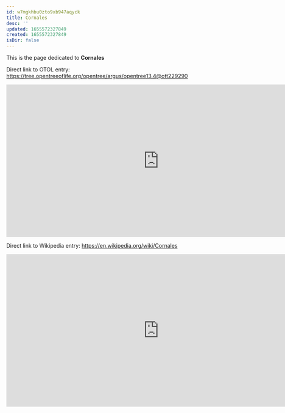 ```yaml
---
id: w7mgkhbu0zto9xb947aqyck
title: Cornales
desc: ''
updated: 1655572327849
created: 1655572327849
isDir: false
---
```

This is the page dedicated to **Cornales**


Direct link to OTOL entry: https://tree.opentreeoflife.org/opentree/argus/opentree13.4@ott229290



<html>
    <body>
    <iframe src="https://tree.opentreeoflife.org/opentree/argus/opentree13.4@ott229290"
    width="800" height="400" frameborder="0" allowfullscreen> </iframe>
    </body>
</html>
    


Direct link to Wikipedia entry: https://en.wikipedia.org/wiki/Cornales



<html>
    <body>
    <iframe src="https://en.wikipedia.org/wiki/Cornales"
    width="800" height="400" frameborder="0" allowfullscreen> </iframe>
    </body>
</html>
    
